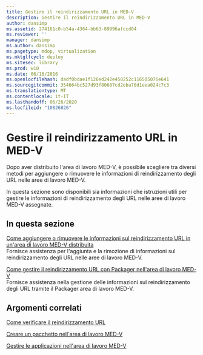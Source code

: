```yaml
---
title: Gestire il reindirizzamento URL in MED-V
description: Gestire il reindirizzamento URL in MED-V
author: dansimp
ms.assetid: 274161c0-b54a-4364-bb63-89996afccd04
ms.reviewer: ''
manager: dansimp
ms.author: dansimp
ms.pagetype: mdop, virtualization
ms.mktglfcycl: deploy
ms.sitesec: library
ms.prod: w10
ms.date: 06/16/2016
ms.openlocfilehash: dadf0bdae1f126ed242e458252c116505076e641
ms.sourcegitcommit: 354664bc527d93f80687cd2eba70d1eea024c7c3
ms.translationtype: MT
ms.contentlocale: it-IT
ms.lasthandoff: 06/26/2020
ms.locfileid: "10826826"
---
```

# Gestire il reindirizzamento URL in MED-V


Dopo aver distribuito l'area di lavoro MED-V, è possibile scegliere tra diversi metodi per aggiungere o rimuovere le informazioni di reindirizzamento degli URL nelle aree di lavoro MED-V.

In questa sezione sono disponibili sia informazioni che istruzioni utili per gestire le informazioni di reindirizzamento degli URL nelle aree di lavoro MED-V assegnate.

## In questa sezione


<a href="" id="how-to-add-or-remove-url-redirection-information-in-a-deployed-med-v-workspace"></a>[Come aggiungere o rimuovere le informazioni sul reindirizzamento URL in un'area di lavoro MED-V distribuita](how-to-add-or-remove-url-redirection-information-in-a-deployed-med-v-workspace.md)  
Fornisce assistenza per l'aggiunta e la rimozione di informazioni sul reindirizzamento degli URL nelle aree di lavoro MED-V.

<a href="" id="how-to-manage-url-redirection-by-using-the-med-v-workspace-packager"></a>[Come gestire il reindirizzamento URL con Packager nell'area di lavoro MED-V](how-to-manage-url-redirection-by-using-the-med-v-workspace-packager.md)  
Fornisce assistenza nella gestione delle informazioni sul reindirizzamento degli URL tramite il Packager area di lavoro MED-V.

## Argomenti correlati


[Come verificare il reindirizzamento URL](how-to-test-url-redirection.md)

[Creare un pacchetto nell'area di lavoro MED-V](create-a-med-v-workspace-package.md)

[Gestire le applicazioni nell'area di lavoro MED-V](manage-med-v-workspace-applications.md)

 

 





